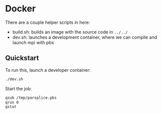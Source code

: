 # Docker

There are a couple helper scripts in here:

- build.sh: builds an image with the source code in `../../`
- dev.sh: launches a development container, where we can compile and launch mpi with pbs

## Quickstart

To run this, launch a developer container:

```bash
./dev.sh
```

Start the job:

```bash
qsub /tmp/parsplice.pbs
qrun 0
qstat
```

